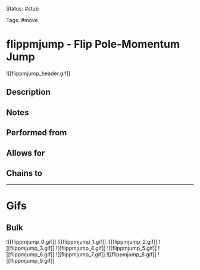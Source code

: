 Status: #stub

Tags: #move

# flippmjump - Flip Pole-Momentum Jump
![[flippmjump_header.gif]]
## Description


## Notes


## Performed from


## Allows for


## Chains to


___
# Gifs
## Bulk
![[flippmjump_0.gif]]
![[flippmjump_1.gif]]
![[flippmjump_2.gif]]
![[flippmjump_3.gif]]
![[flippmjump_4.gif]]
![[flippmjump_5.gif]]
![[flippmjump_6.gif]]
![[flippmjump_7.gif]]
![[flippmjump_8.gif]]
![[flippmjump_9.gif]]